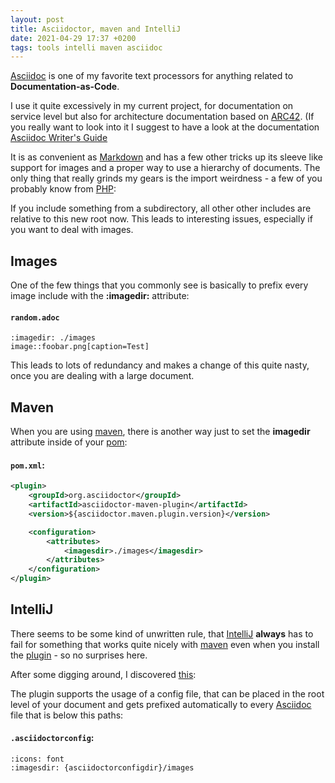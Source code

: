 ```yaml
---
layout: post
title: Asciidoctor, maven and IntelliJ
date: 2021-04-29 17:37 +0200
tags: tools intelli maven asciidoc
---
```

[Asciidoc](https://asciidoctor.org/) is one of my favorite text processors for anything
related to **Documentation-as-Code**.

I use it quite excessively in my current project, for documentation on service level but also for
architecture documentation based on [ARC42](https://arc42.org/).
(If you really want to look into it I suggest to have a look at the documentation
[Asciidoc Writer's Guide](https://asciidoctor.org/docs/asciidoc-writers-guide/)

It is as convenient as [Markdown](https://daringfireball.net/projects/markdown/) and has a few
other tricks up its sleeve like support for images and a proper way to use a hierarchy of
documents. The only thing that really grinds my gears is the import weirdness - a few of
you probably know from [PHP](https://www.php.net/):

If you include something from a subdirectory, all other other includes are relative
to this new root now. This leads to interesting issues, especially if you want to deal with images.

Images
----

One of the few things that you commonly see is basically to prefix every image include with the
**:imagedir:** attribute:

#### **`random.adoc`**
```asciidoc
:imagedir: ./images
image::foobar.png[caption=Test]
```

This leads to lots of redundancy and makes a change of this quite nasty, once you are dealing
with a large document.

Maven
----

When you are using [maven](https://maven.apache.org/), there is another way just to set the
**imagedir** attribute inside of your [pom](https://maven.apache.org/pom.html):

#### **`pom.xml`:**
```xml
<plugin>
    <groupId>org.asciidoctor</groupId>
    <artifactId>asciidoctor-maven-plugin</artifactId>
    <version>${asciidoctor.maven.plugin.version}</version>

    <configuration>
        <attributes>
            <imagesdir>./images</imagesdir>
        </attributes>
    </configuration>
</plugin>
```

IntelliJ
----

There seems to be some kind of unwritten rule, that [IntelliJ](https://www.jetbrains.com/idea/)
**always** has to fail for something that works quite nicely with [maven](https://maven.apache.org/)
even when you install the [plugin](https://plugins.jetbrains.com/plugin/7391-asciidoc) - so no
surprises here.

After some digging around, I discovered
[this](https://intellij-asciidoc-plugin.ahus1.de/docs/users-guide/features/advanced/asciidoctorconfig-file.html):

The plugin supports the usage of a config file, that can be placed in the root level of your
document and gets prefixed automatically to every [Asciidoc](https://asciidoctor.org/) file that
is below this paths:

#### **`.asciidoctorconfig`:**
```asciidoc
:icons: font
:imagesdir: {asciidoctorconfigdir}/images
```